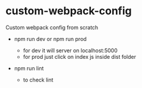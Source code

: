 
# custom-webpack-config
Custom webpack config from scratch

* npm run dev or npm run prod 
    - for dev it will server on localhost:5000
    - for prod just click on index js inside dist folder

* npm run lint
    - to check lint
